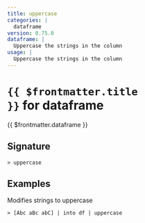 ```yaml
---
title: uppercase
categories: |
  dataframe
version: 0.75.0
dataframe: |
  Uppercase the strings in the column
usage: |
  Uppercase the strings in the column
---
```


# <code>{{ $frontmatter.title }}</code> for dataframe

<div class='command-title'>{{ $frontmatter.dataframe }}</div>

## Signature

```> uppercase ```

## Examples

Modifies strings to uppercase
```shell
> [Abc aBc abC] | into df | uppercase
```
